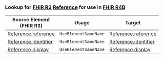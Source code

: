 ### Lookup for [FHIR R3](https://hl7.org/fhir/STU3/) [Reference](https://hl7.org/fhir/STU3/Reference.html) for use in [FHIR R4B](https://hl7.org/fhir/R4B/)

| Source Element (FHIR R3) | Usage | Target |
| -------------- | ----- | ------ |
| [Reference.reference](https://hl7.org/fhir/STU3/Reference.html#resource) | `UseElementSameName` | [Reference.reference](https://hl7.org/fhir/R4B/Reference.html#resource) |
| [Reference.identifier](https://hl7.org/fhir/STU3/Reference.html#resource) | `UseElementSameName` | [Reference.identifier](https://hl7.org/fhir/R4B/Reference.html#resource) |
| [Reference.display](https://hl7.org/fhir/STU3/Reference.html#resource) | `UseElementSameName` | [Reference.display](https://hl7.org/fhir/R4B/Reference.html#resource) |
